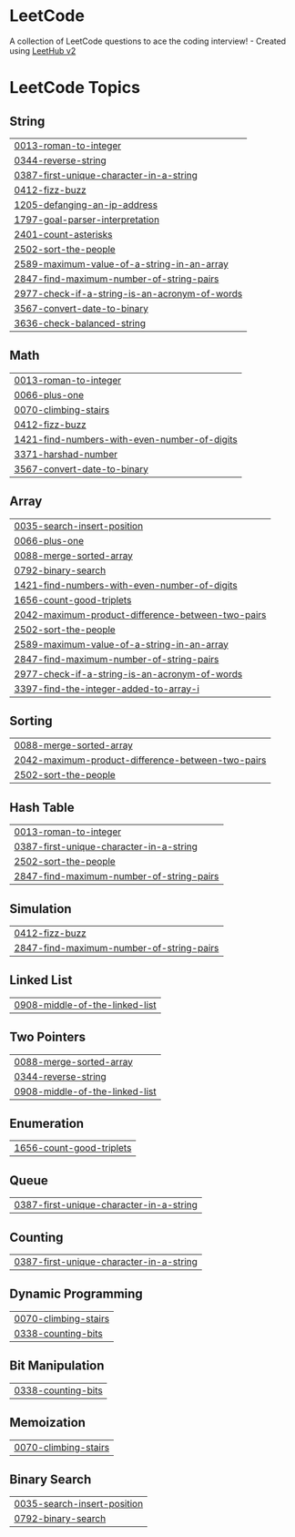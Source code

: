 # LeetCode
A collection of LeetCode questions to ace the coding interview! - Created using [LeetHub v2](https://github.com/arunbhardwaj/LeetHub-2.0)

<!---LeetCode Topics Start-->
# LeetCode Topics
## String
|  |
| ------- |
| [0013-roman-to-integer](https://github.com/Muhammed-shebin-v/LeetCode/tree/master/0013-roman-to-integer) |
| [0344-reverse-string](https://github.com/Muhammed-shebin-v/LeetCode/tree/master/0344-reverse-string) |
| [0387-first-unique-character-in-a-string](https://github.com/Muhammed-shebin-v/LeetCode/tree/master/0387-first-unique-character-in-a-string) |
| [0412-fizz-buzz](https://github.com/Muhammed-shebin-v/LeetCode/tree/master/0412-fizz-buzz) |
| [1205-defanging-an-ip-address](https://github.com/Muhammed-shebin-v/LeetCode/tree/master/1205-defanging-an-ip-address) |
| [1797-goal-parser-interpretation](https://github.com/Muhammed-shebin-v/LeetCode/tree/master/1797-goal-parser-interpretation) |
| [2401-count-asterisks](https://github.com/Muhammed-shebin-v/LeetCode/tree/master/2401-count-asterisks) |
| [2502-sort-the-people](https://github.com/Muhammed-shebin-v/LeetCode/tree/master/2502-sort-the-people) |
| [2589-maximum-value-of-a-string-in-an-array](https://github.com/Muhammed-shebin-v/LeetCode/tree/master/2589-maximum-value-of-a-string-in-an-array) |
| [2847-find-maximum-number-of-string-pairs](https://github.com/Muhammed-shebin-v/LeetCode/tree/master/2847-find-maximum-number-of-string-pairs) |
| [2977-check-if-a-string-is-an-acronym-of-words](https://github.com/Muhammed-shebin-v/LeetCode/tree/master/2977-check-if-a-string-is-an-acronym-of-words) |
| [3567-convert-date-to-binary](https://github.com/Muhammed-shebin-v/LeetCode/tree/master/3567-convert-date-to-binary) |
| [3636-check-balanced-string](https://github.com/Muhammed-shebin-v/LeetCode/tree/master/3636-check-balanced-string) |
## Math
|  |
| ------- |
| [0013-roman-to-integer](https://github.com/Muhammed-shebin-v/LeetCode/tree/master/0013-roman-to-integer) |
| [0066-plus-one](https://github.com/Muhammed-shebin-v/LeetCode/tree/master/0066-plus-one) |
| [0070-climbing-stairs](https://github.com/Muhammed-shebin-v/LeetCode/tree/master/0070-climbing-stairs) |
| [0412-fizz-buzz](https://github.com/Muhammed-shebin-v/LeetCode/tree/master/0412-fizz-buzz) |
| [1421-find-numbers-with-even-number-of-digits](https://github.com/Muhammed-shebin-v/LeetCode/tree/master/1421-find-numbers-with-even-number-of-digits) |
| [3371-harshad-number](https://github.com/Muhammed-shebin-v/LeetCode/tree/master/3371-harshad-number) |
| [3567-convert-date-to-binary](https://github.com/Muhammed-shebin-v/LeetCode/tree/master/3567-convert-date-to-binary) |
## Array
|  |
| ------- |
| [0035-search-insert-position](https://github.com/Muhammed-shebin-v/LeetCode/tree/master/0035-search-insert-position) |
| [0066-plus-one](https://github.com/Muhammed-shebin-v/LeetCode/tree/master/0066-plus-one) |
| [0088-merge-sorted-array](https://github.com/Muhammed-shebin-v/LeetCode/tree/master/0088-merge-sorted-array) |
| [0792-binary-search](https://github.com/Muhammed-shebin-v/LeetCode/tree/master/0792-binary-search) |
| [1421-find-numbers-with-even-number-of-digits](https://github.com/Muhammed-shebin-v/LeetCode/tree/master/1421-find-numbers-with-even-number-of-digits) |
| [1656-count-good-triplets](https://github.com/Muhammed-shebin-v/LeetCode/tree/master/1656-count-good-triplets) |
| [2042-maximum-product-difference-between-two-pairs](https://github.com/Muhammed-shebin-v/LeetCode/tree/master/2042-maximum-product-difference-between-two-pairs) |
| [2502-sort-the-people](https://github.com/Muhammed-shebin-v/LeetCode/tree/master/2502-sort-the-people) |
| [2589-maximum-value-of-a-string-in-an-array](https://github.com/Muhammed-shebin-v/LeetCode/tree/master/2589-maximum-value-of-a-string-in-an-array) |
| [2847-find-maximum-number-of-string-pairs](https://github.com/Muhammed-shebin-v/LeetCode/tree/master/2847-find-maximum-number-of-string-pairs) |
| [2977-check-if-a-string-is-an-acronym-of-words](https://github.com/Muhammed-shebin-v/LeetCode/tree/master/2977-check-if-a-string-is-an-acronym-of-words) |
| [3397-find-the-integer-added-to-array-i](https://github.com/Muhammed-shebin-v/LeetCode/tree/master/3397-find-the-integer-added-to-array-i) |
## Sorting
|  |
| ------- |
| [0088-merge-sorted-array](https://github.com/Muhammed-shebin-v/LeetCode/tree/master/0088-merge-sorted-array) |
| [2042-maximum-product-difference-between-two-pairs](https://github.com/Muhammed-shebin-v/LeetCode/tree/master/2042-maximum-product-difference-between-two-pairs) |
| [2502-sort-the-people](https://github.com/Muhammed-shebin-v/LeetCode/tree/master/2502-sort-the-people) |
## Hash Table
|  |
| ------- |
| [0013-roman-to-integer](https://github.com/Muhammed-shebin-v/LeetCode/tree/master/0013-roman-to-integer) |
| [0387-first-unique-character-in-a-string](https://github.com/Muhammed-shebin-v/LeetCode/tree/master/0387-first-unique-character-in-a-string) |
| [2502-sort-the-people](https://github.com/Muhammed-shebin-v/LeetCode/tree/master/2502-sort-the-people) |
| [2847-find-maximum-number-of-string-pairs](https://github.com/Muhammed-shebin-v/LeetCode/tree/master/2847-find-maximum-number-of-string-pairs) |
## Simulation
|  |
| ------- |
| [0412-fizz-buzz](https://github.com/Muhammed-shebin-v/LeetCode/tree/master/0412-fizz-buzz) |
| [2847-find-maximum-number-of-string-pairs](https://github.com/Muhammed-shebin-v/LeetCode/tree/master/2847-find-maximum-number-of-string-pairs) |
## Linked List
|  |
| ------- |
| [0908-middle-of-the-linked-list](https://github.com/Muhammed-shebin-v/LeetCode/tree/master/0908-middle-of-the-linked-list) |
## Two Pointers
|  |
| ------- |
| [0088-merge-sorted-array](https://github.com/Muhammed-shebin-v/LeetCode/tree/master/0088-merge-sorted-array) |
| [0344-reverse-string](https://github.com/Muhammed-shebin-v/LeetCode/tree/master/0344-reverse-string) |
| [0908-middle-of-the-linked-list](https://github.com/Muhammed-shebin-v/LeetCode/tree/master/0908-middle-of-the-linked-list) |
## Enumeration
|  |
| ------- |
| [1656-count-good-triplets](https://github.com/Muhammed-shebin-v/LeetCode/tree/master/1656-count-good-triplets) |
## Queue
|  |
| ------- |
| [0387-first-unique-character-in-a-string](https://github.com/Muhammed-shebin-v/LeetCode/tree/master/0387-first-unique-character-in-a-string) |
## Counting
|  |
| ------- |
| [0387-first-unique-character-in-a-string](https://github.com/Muhammed-shebin-v/LeetCode/tree/master/0387-first-unique-character-in-a-string) |
## Dynamic Programming
|  |
| ------- |
| [0070-climbing-stairs](https://github.com/Muhammed-shebin-v/LeetCode/tree/master/0070-climbing-stairs) |
| [0338-counting-bits](https://github.com/Muhammed-shebin-v/LeetCode/tree/master/0338-counting-bits) |
## Bit Manipulation
|  |
| ------- |
| [0338-counting-bits](https://github.com/Muhammed-shebin-v/LeetCode/tree/master/0338-counting-bits) |
## Memoization
|  |
| ------- |
| [0070-climbing-stairs](https://github.com/Muhammed-shebin-v/LeetCode/tree/master/0070-climbing-stairs) |
## Binary Search
|  |
| ------- |
| [0035-search-insert-position](https://github.com/Muhammed-shebin-v/LeetCode/tree/master/0035-search-insert-position) |
| [0792-binary-search](https://github.com/Muhammed-shebin-v/LeetCode/tree/master/0792-binary-search) |
<!---LeetCode Topics End-->